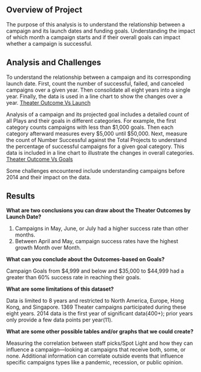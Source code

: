 ## Overview of Project

The purpose of this analysis is to understand the relationship between a campaign and its launch dates and funding goals. Understanding the impact of which month a campaign starts and if their overall goals can impact whether a campaign is successful.

## Analysis and Challenges

To understand the relationship between a campaign and its corresponding launch date. First, count the number of successful, failed, and canceled campaigns over a given year. Then consolidate all eight years into a single year. Finally, the data is used in a line chart to show the changes over a year. [Theater Outcome Vs Launch](https://github.com/HappyM0f0/UTBootcamp/blob/main/Kickstarter_Challenge/Resources/Theater_Outcomes_vs_Launch.png)

Analysis of a campaign and its projected goal includes a detailed count of all Plays and their goals in different categories. For example, the first category counts campaigns with less than $1,000 goals. Then each category afterward measures every $5,000 until $50,000. Next, measure the count of Number Successful against the Total Projects to understand the percentage of successful campaigns for a given goal category. This data is included in a line chart to illustrate the changes in overall categories. [Theater Outcome Vs Goals](https://github.com/HappyM0f0/UTBootcamp/blob/main/Kickstarter_Challenge/Resources/Outcomes_vs_Goals.png)

Some challenges encountered include understanding campaigns before 2014 and their impact on the data.

## Results
**What are two conclusions you can draw about the Theater Outcomes by Launch Date?**

1. Campaigns in May, June, or July had a higher success rate than other months.
2. Between April and May, campaign success rates have the highest growth Month over Month.

**What can you conclude about the Outcomes-based on Goals?**

Campaign Goals from $4,999 and below and $35,000 to $44,999 had a greater than 60% success rate in reaching their goals.

**What are some limitations of this dataset?**

Data is limited to 8 years and restricted to North America, Europe, Hong Kong, and Singapore.
1369 Theater campaigns participated during these eight years.
2014 data is the first year of significant data(400+); prior years only provide a few data points per year(11).

**What are some other possible tables and/or graphs that we could create?**

Measuring the correlation between staff picks/Spot Light and how they can influence a campaign—looking at campaigns that receive both, some, or none. 
Additional information can correlate outside events that influence specific campaigns types like a pandemic, recession, or public opinion.